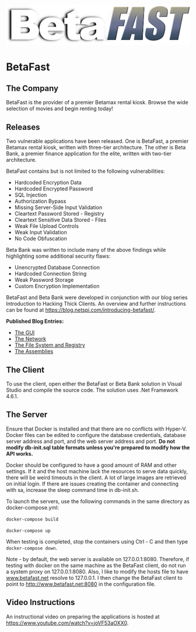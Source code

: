 ![Image of BetaFast](https://github.com/NetSPI/BetaFast/blob/master/docs/images/betafast-logo.png)
# BetaFast
## The Company
BetaFast is the provider of a premier Betamax rental kiosk. Browse the wide selection of movies and begin renting today!

## Releases
Two vulnerable applications have been released. One is BetaFast, a premier Betamax rental kiosk, written with three-tier architecture. The other is Beta Bank, a premier finance application for the elite, written with two-tier architecture.

BetaFast contains but is not limited to the following vulnerabilities:
* Hardcoded Encryption Data
* Hardcoded Encrypted Password
* SQL Injection
* Authorization Bypass
* Missing Server-Side Input Validation
* Cleartext Password Stored - Registry
* Cleartext Sensitive Data Stored - Files
* Weak File Upload Controls
* Weak Input Validation
* No Code Obfuscation

Beta Bank was written to include many of the above findings while highlighting some additional security flaws:
* Unencrypted Database Connection
* Hardcoded Connection String
* Weak Password Storage
* Custom Encryption Implementation

BetaFast and Beta Bank were developed in conjunction with our blog series Introduction to Hacking Thick Clients. An overview and further instructions can be found at https://blog.netspi.com/introducing-betafast/.

**Published Blog Entries:**
* [The GUI](https://blog.netspi.com/introduction-to-hacking-thick-clients-part-1-the-gui/)
* [The Network](https://blog.netspi.com/introduction-to-hacking-thick-clients-part-2-the-network/)
* [The File System and Registry](https://blog.netspi.com/introduction-to-hacking-thick-clients-part-3/)
* [The Assemblies](https://blog.netspi.com/introduction-to-hacking-thick-clients-part-4-the-assemblies/)

## The Client
To use the client, open either the BetaFast or Beta Bank solution in Visual Studio and compile the source code. The solution uses .Net Framework 4.6.1.

## The Server
Ensure that Docker is installed and that there are no conflicts with Hyper-V. Docker files can be edited to configure the database credentials, database server address and port, and the web server address and port. **Do not modify db-init.sql table formats unless you're prepared to modify how the API works.**

Docker should be configured to have a good amount of RAM and other settings. If it and the host machine lack the resources to serve data quickly, there will be weird timeouts in the client. A lot of large images are retrieved on initial login. If there are issues creating the container and connecting with sa, increase the sleep command time in db-init.sh.

To launch the servers, use the following commands in the same directory as docker-compose.yml:

```docker-compose build```

```docker-compose up```

When testing is completed, stop the containers using Ctrl - C and then type `docker-compose down`.

Note - by default, the web server is available on 127.0.0.1:8080. Therefore, if testing with docker on the same machine as the BetaFast client, do not run a system proxy on 127.0.0.1:8080. Also, I like to modify the hosts file to have www.betafast.net resolve to 127.0.0.1. I then change the BetaFast client to point to http://www.betafast.net:8080 in the configuration file.

## Video Instructions
An instructional video on preparing the applications is hosted at https://www.youtube.com/watch?v=joVF53aOXX0.
